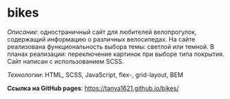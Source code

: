 # bikes



_Описание_: одноcтраничный сайт для любителей велопрогулок, содержащий информацию о различных велосипедах. На сайте реализована функциональность выбора темы: светлой или темной.
В планах реализации: переключение картинок при выборе типа покрытия. Сайт написан с использованием SCSS.

_Технологии_: HTML, SCSS, JavaScript, flex-, grid-layout, BEM

**Cсылка на GitHub pages**: https://tanya1621.github.io/bikes/
